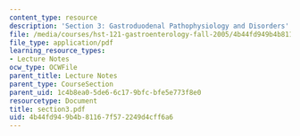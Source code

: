 ```yaml
---
content_type: resource
description: 'Section 3: Gastroduodenal Pathophysiology and Disorders'
file: /media/courses/hst-121-gastroenterology-fall-2005/4b44fd949b4b81167f572249d4cff6a6_section3.pdf
file_type: application/pdf
learning_resource_types:
- Lecture Notes
ocw_type: OCWFile
parent_title: Lecture Notes
parent_type: CourseSection
parent_uid: 1c4b8ea0-5de6-6c17-9bfc-bfe5e773f8e0
resourcetype: Document
title: section3.pdf
uid: 4b44fd94-9b4b-8116-7f57-2249d4cff6a6
---
```

